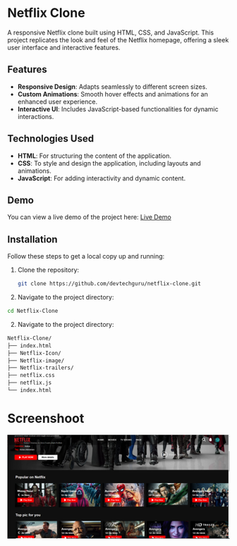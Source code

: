 # Netflix Clone

A responsive Netflix clone built using HTML, CSS, and JavaScript. This project replicates the look and feel of the Netflix homepage, offering a sleek user interface and interactive features.

## Features

- **Responsive Design**: Adapts seamlessly to different screen sizes.
- **Custom Animations**: Smooth hover effects and animations for an enhanced user experience.
- **Interactive UI**: Includes JavaScript-based functionalities for dynamic interactions.

## Technologies Used

- **HTML**: For structuring the content of the application.
- **CSS**: To style and design the application, including layouts and animations.
- **JavaScript**: For adding interactivity and dynamic content.

## Demo

You can view a live demo of the project here: [Live Demo](https://daveeasycoder.github.io/Netflix-Clone/)  

## Installation

Follow these steps to get a local copy up and running:

1. Clone the repository:
   ```bash
   git clone https://github.com/devtechguru/netflix-clone.git
2. Navigate to the project directory:
```bash
cd Netflix-Clone
```
2. Navigate to the project directory:
```bash
Netflix-Clone/
├── index.html
├── Netflix-Icon/
├── Netflix-image/
├── Netflix-trailers/
├── netflix.css
├── netflix.js
└── index.html
```

# Screenshoot
![Hero Section](https://github.com/daveEasyCoder/Netflix-Clone/blob/5416645a01dfcbec7cb6e9f8d16967c566abc995/netfl.png)
